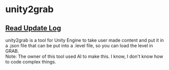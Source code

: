 # unity2grab
## [Read Update Log](updlog.md)
unity2grab is a tool for Unity Engine to take user made content and put it in a .json file that can be put into a .level file, so you can load the level in GRAB.
<br>
Note: The owner of this tool used AI to make this. I know, I don't know how to code complex things.
